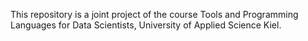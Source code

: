 This repository is a joint project of the course Tools and Programming Languages for Data Scientists, University of Applied Science Kiel.

